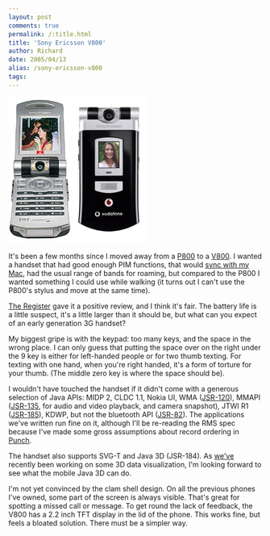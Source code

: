 ```yaml
---
layout: post
comments: true
permalink: /:title.html
title: 'Sony Ericsson V800'
author: Richard
date: 2005/04/13
alias: /sony-ericsson-v800
tags:
---
```


<img src="/img/posts/flkexport2018/2049223809_f7394803c7_o.jpg" width="275" height="291" alt="v800">

It's been a few months since I moved away from a [P800][] to a [V800][].
I wanted a handset that had good enough PIM functions, that would [sync
with my Mac][], had the usual range of bands for roaming, but compared
to the P800 I wanted something I could use while walking (it turns out I
can't use the P800's stylus and move at the same time).

[The Register][] gave it a positive review, and I think it's fair. The
battery life is a little suspect, it's a little larger than it should
be, but what can you expect of an early generation 3G handset?

My biggest gripe is with the keypad: too many keys, and the space in the
wrong place. I can only guess that putting the space over on the right
under the 9 key is either for left-handed people or for two thumb
texting. For texting with one hand, when you're right handed, it's a
form of torture for your thumb. (The middle zero key is where the space
should be).

I wouldn't have touched the handset if it didn't come with a generous
selection of Java APIs: MIDP 2, CLDC 1.1, Nokia UI, WMA ([JSR-120][]),
MMAPI ([JSR-135][], for audio and video playback, and camera snapshot),
JTWI R1 ([JSR-185][]), KDWP, but not the bluetooth API ([JSR-82][]). The
applications we've written run fine on it, although I'll be re-reading
the RMS spec because I've made some gross assumptions about record
ordering in [Punch][].

The handset also supports SVG-T and Java 3D (JSR-184). As [we've][]
recently been working on some 3D data visualization, I'm looking forward
to see what the mobile Java 3D can do.

I'm not yet convinced by the clam shell design. On all the previous
phones I've owned, some part of the screen is always visible. That's
great for spotting a missed call or message. To get round the lack of
feedback, the V800 has a 2.2 inch TFT display in the lid of the phone.
This works fine, but feels a bloated solution. There must be a simpler
way.


  [P800]: http://developer.sonyericsson.com/site/global/products/phones/p800/p800.jsp
  [V800]: http://developer.sonyericsson.com/site/global/products/phones/v800/p_v800.jsp
  [sync with my Mac]: http://www.macosxhints.com/article.php?story=20041118143359172&query=v800
  [The Register]: http://www.theregister.co.uk/2004/11/12/review_sony_ericsson_v800/
  [JSR-120]: http://www.jcp.org/aboutJava/communityprocess/final/jsr120/
  [JSR-135]: http://www.jcp.org/aboutJava/communityprocess/final/jsr135/
  [JSR-185]: http://www.jcp.org/aboutJava/communityprocess/final/jsr185/
  [JSR-82]: http://www.jcp.org/aboutJava/communityprocess/final/jsr082/
  [Punch]: http://punch.sf.net/
  [we've]: http://www.spiralarm.com/
